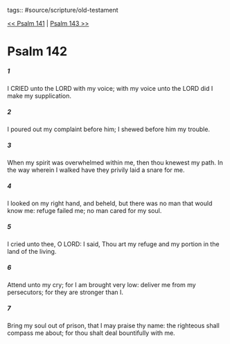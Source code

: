 tags:: #source/scripture/old-testament

[<< Psalm 141](old-testament/19_Psalms/Psalm_141.md) | [Psalm 143 >>](old-testament/19_Psalms/Psalm_143.md)

# Psalm 142

##### 1

I CRIED unto the LORD with my voice; with my voice unto the LORD did I make my supplication.

##### 2

I poured out my complaint before him; I shewed before him my trouble.

##### 3

When my spirit was overwhelmed within me, then thou knewest my path. In the way wherein I walked have they privily laid a snare for me.

##### 4

I looked on my right hand, and beheld, but there was no man that would know me: refuge failed me; no man cared for my soul.

##### 5

I cried unto thee, O LORD: I said, Thou art my refuge and my portion in the land of the living.

##### 6

Attend unto my cry; for I am brought very low: deliver me from my persecutors; for they are stronger than I.

##### 7

Bring my soul out of prison, that I may praise thy name: the righteous shall compass me about; for thou shalt deal bountifully with me.
